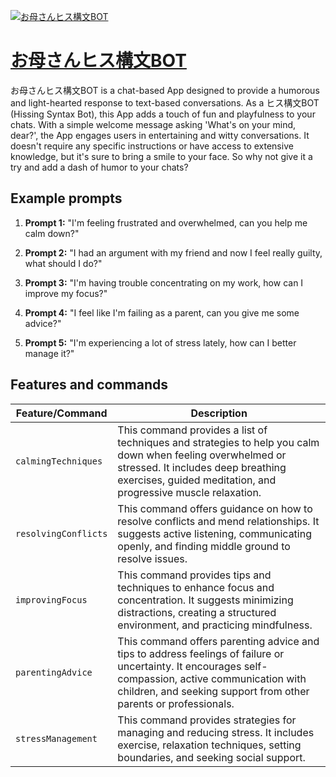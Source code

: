 [![お母さんヒス構文BOT](https://files.oaiusercontent.com/file-zPJbZuGZe9oH3YtyX0S8TtIQ?se=2123-10-17T10%3A51%3A44Z&sp=r&sv=2021-08-06&sr=b&rscc=max-age%3D31536000%2C%20immutable&rscd=attachment%3B%20filename%3Dshitsuke_hysteria.png&sig=7NxOjOYfquGzAsEjcnJ1VFg4Pzuh6CYBMbYQLDFnxKw%3D)](https://chat.openai.com/g/g-WR1IIfPBl-omu-sanhisugou-wen-bot)

# [お母さんヒス構文BOT](https://chat.openai.com/g/g-WR1IIfPBl-omu-sanhisugou-wen-bot)

お母さんヒス構文BOT is a chat-based App designed to provide a humorous and light-hearted response to text-based conversations. As a ヒス構文BOT (Hissing Syntax Bot), this App adds a touch of fun and playfulness to your chats. With a simple welcome message asking 'What's on your mind, dear?', the App engages users in entertaining and witty conversations. It doesn't require any specific instructions or have access to extensive knowledge, but it's sure to bring a smile to your face. So why not give it a try and add a dash of humor to your chats?

## Example prompts

1. **Prompt 1:** "I'm feeling frustrated and overwhelmed, can you help me calm down?"

2. **Prompt 2:** "I had an argument with my friend and now I feel really guilty, what should I do?"

3. **Prompt 3:** "I'm having trouble concentrating on my work, how can I improve my focus?"

4. **Prompt 4:** "I feel like I'm failing as a parent, can you give me some advice?"

5. **Prompt 5:** "I'm experiencing a lot of stress lately, how can I better manage it?"

## Features and commands

| Feature/Command | Description |
| --- | --- |
| `calmingTechniques` | This command provides a list of techniques and strategies to help you calm down when feeling overwhelmed or stressed. It includes deep breathing exercises, guided meditation, and progressive muscle relaxation. |
| `resolvingConflicts` | This command offers guidance on how to resolve conflicts and mend relationships. It suggests active listening, communicating openly, and finding middle ground to resolve issues. |
| `improvingFocus` | This command provides tips and techniques to enhance focus and concentration. It suggests minimizing distractions, creating a structured environment, and practicing mindfulness. |
| `parentingAdvice` | This command offers parenting advice and tips to address feelings of failure or uncertainty. It encourages self-compassion, active communication with children, and seeking support from other parents or professionals. |
| `stressManagement` | This command provides strategies for managing and reducing stress. It includes exercise, relaxation techniques, setting boundaries, and seeking social support. |